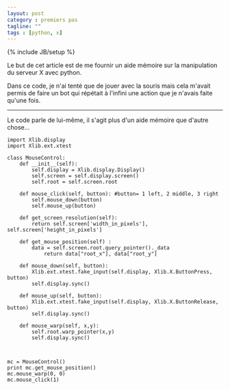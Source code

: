 ```yaml
---
layout: post
category : premiers pas
tagline: ""
tags : [python, x]
---
```

{% include JB/setup %}

Le but de cet article est de me fournir un aide mémoire sur la manipulation du serveur X avec python.

Dans ce code, je n'ai tenté que de jouer avec la souris mais cela m'avait permis de faire un bot qui répétait à l'infini une action que je n'avais faite qu'une fois.

*****

Le code parle de lui-même, il s'agit plus d'un aide mémoire que d'autre chose...

    import Xlib.display
    import Xlib.ext.xtest
     
    class MouseControl:
    	def __init__(self):
    		self.display = Xlib.display.Display()
    		self.screen = self.display.screen()
    		self.root = self.screen.root
     
    	def mouse_click(self, button): #button= 1 left, 2 middle, 3 right
    		self.mouse_down(button)
    		self.mouse_up(button)
     
    	def get_screen_resolution(self):
    		return self.screen['width_in_pixels'], self.screen['height_in_pixels']
     
    	def get_mouse_position(self) :
    		data = self.screen.root.query_pointer()._data
        		return data["root_x"], data["root_y"]
     
    	def mouse_down(self, button): 
    		Xlib.ext.xtest.fake_input(self.display, Xlib.X.ButtonPress, button)
    		self.display.sync()
     
    	def mouse_up(self, button):
    		Xlib.ext.xtest.fake_input(self.display, Xlib.X.ButtonRelease, button)
    		self.display.sync() 
     
    	def mouse_warp(self, x,y):
    		self.root.warp_pointer(x,y)
    		self.display.sync()
     
     
     
    mc = MouseControl()
    print mc.get_mouse_position()
    mc.mouse_warp(0, 0)
    mc.mouse_click(1)

